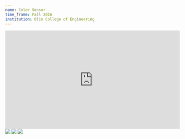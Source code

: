 ```yaml
---
name: Color Sensor
time_frame: Fall 2016
institution: Olin College of Engineering
---
```

<div class="video">
  <iframe width="560" height="315" src="https://www.youtube.com/embed/eAb-PJIaFRU" frameborder="0" allow="accelerometer; autoplay; encrypted-media; gyroscope; picture-in-picture" allowfullscreen></iframe>
</div>

<div class="oohbaby">
  <a target="_blank" href="/imgs/color_post.jpeg"><img class="triplet" src="/imgs/color_post.jpeg"></a>
  <a target="_blank" href="/imgs/color_circuit.jpeg"><img class="triplet" src="/imgs/color_circuit.jpeg"></a>
  <a target="_blank" href="/imgs/color_full.JPG"><img class="triplet" src="/imgs/color_full.JPG"></a>
</div>
